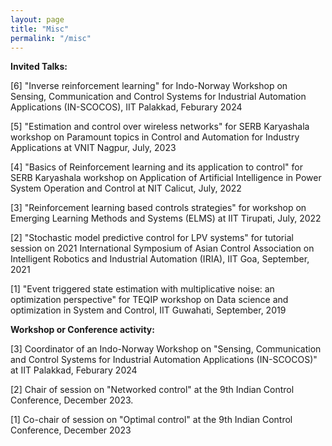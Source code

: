 ```yaml
---
layout: page
title: "Misc"
permalink: "/misc"
---
```


**Invited Talks:**

[6] "Inverse reinforcement learning" for Indo-Norway Workshop on Sensing, Communication and Control Systems for Industrial Automation Applications (IN-SCOCOS), IIT Palakkad, Feburary 2024

[5] "Estimation and control over wireless networks" for SERB Karyashala workshop on Paramount topics in Control and Automation for Industry Applications at VNIT Nagpur, July, 2023

[4] "Basics of Reinforcement learning and its application to control" for SERB Karyashala workshop on Application of Artificial Intelligence in Power System Operation and Control at NIT Calicut, July, 2022

[3] "Reinforcement learning based controls strategies" for workshop on Emerging Learning Methods and Systems (ELMS) at IIT Tirupati, July, 2022

[2] "Stochastic model predictive control for LPV systems" for tutorial session on 2021 International Symposium of Asian Control Association on Intelligent Robotics and Industrial Automation (IRIA), IIT Goa, September, 2021

[1] "Event triggered state estimation with multiplicative noise: an optimization perspective" for TEQIP workshop on Data science and optimization in System and Control, IIT Guwahati, September, 2019

**Workshop or Conference activity:**

[3] Coordinator of an Indo-Norway Workshop on "Sensing, Communication and Control Systems for Industrial Automation Applications (IN-SCOCOS)" at IIT Palakkad, Feburary 2024

[2] Chair of session on "Networked control" at the 9th Indian Control Conference, December 2023.

[1] Co-chair of session on "Optimal control" at the 9th Indian Control Conference, December 2023

<!--
**Teaching Experience:**

- Guest lecturer for "[Optimal Control: from Calculus of Variations to Numerical Optimization](https://phd.dii.unipi.it/en/courses/item/3019-modifica-date-corso-manolo-garabini-university-of-pisa-optimal-control-from-calculus-of-variations-theory-to-numerical-optimization-methods-and-tools,-with-application-to-motion-planning-and-control-,-27-31-july-2020.html)," taught by Manolo Garabini at University of Pisa (summer 2020). (Lecture material available [here](https://github.com/TobiaMarcucci/optimal_control_pisa).)

- Teaching assistant for "[6.832 - Underactuated  Robotics](http://underactuated.csail.mit.edu)," taught by Russ Tedrake at Massachusetts Institute of Technology (spring 2020).
(Lectures available on the [Underactuated YouTube channel](https://www.youtube.com/channel/UChfUOAhz7ynELF-s_1LPpWg/playlists).)

- Guest lecturer for "[6.881 - Intelligent Robot Manipulation](https://manipulation.csail.mit.edu)," taught by Russ Tedrake and Tomas Lozano-Perez at Massachusetts Institute of Technology (fall 2018).

- Teaching assistant for "Robot Control," taught by Antonio Bicchi at University of Pisa (spring 2016).

- Teaching assistant for "Robot Mechanics," taught by Marco Gabiccini at University of Pisa (fall 2015).

**Invited Talks:**

- "Shortest Paths in Graphs of Convex Sets" at the Embodied Intelligence Seminar (CSAIL, MIT) 2021.

<!-- - "Control through Contacts via Approximate Explicit Model Predictive Control" at the workshop "Optimal Planning and Control Fusing Offline and Online Algorithms," International Conference on Robotics and Automation (ICRA) 2019. -->
<!--
**Conference Organization:**

- Organizer of the workshop "[Optimal Planning and Control Fusing Offline and Online Algorithms](https://sites.google.com/mit.edu/icra19ws)" at the IEEE International Conference on Robotics and Automation (ICRA). 2019.

- Co-chair session "Robotics I," IEEE American Control Conference (ACC). 2017. 

**Awards:**

- Grass Instruments Company Fellow from 9/2018 to 5/2019.-->
